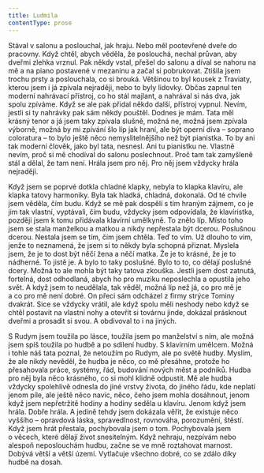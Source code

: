```yaml
---
title: Ludmila
contentType: prose
---
```


Stával v salonu a poslouchal, jak hraju. Nebo měl pootevřené dveře do pracovny. Když chtěl, abych věděla, že poslouchá, nechal průvan, aby dveřmi zlehka vrznul. Pak někdy vstal, přešel do salonu a díval se nahoru na mě a na piano postavené v mezaninu a začal si pobrukovat. Ztišila jsem trochu prsty a poslouchala, co si brouká. Většinou to byl kousek z Traviaty, kterou jsem i já zpívala nejraději, nebo to byly lidovky. Občas zapnul ten moderní nahrávací přístroj, co ho stál majlant, a nahrával si nás dva, jak spolu zpíváme. Když se ale pak přidal někdo další, přístroj vypnul. Nevím, jestli si ty nahrávky pak sám někdy pouštěl. Dodnes je mám. Tata měl krásný tenor a já jsem taky zpívala slušně, možná ne, možná jsem zpívala výborně, možná by mi zpívání šlo líp jak hraní, ale být operní diva – soprano coloratura – to bylo ještě něco nemyslitelnějšího než být pianistka. To by ani tak moderní člověk, jako byl tata, nesnesl. Ani tu pianistku ne. Vlastně nevím, proč si mě chodíval do salonu poslechnout. Proč tam tak zamyšleně stál a dělal, že tam není. Hrála jsem pro něj. Pro něj jsem vždycky hrála nejraději.

Když jsem se poprvé dotkla chladné klapky, nebyla to klapka klavíru, ale klapka tatovy harmoniky. Byla tak hladká, chladná, dokonalá. Od té chvíle jsem věděla, čím budu. Když se mě pak dospělí s tím hraným zájmem, co je jim tak vlastní, vyptávali, čím budu, vždycky jsem odpovídala, že klavíristka, později jsem k tomu přidávala klavírní umělkyně. To znělo líp. Místo toho jsem se stala manželkou a matkou a nikdy nepřestala být dcerou. Poslušnou dcerou. Nestala jsem se tím, čím jsem chtěla. Teď to vím. Už dlouho to vím, jenže to neznamená, že jsem si to někdy byla schopná přiznat. Myslela jsem, že je to dost být něčí žena a něčí matka. Že je to krásné, že je to nádherné. To jistě je. A bylo to taky poslušné. Bylo to to, co dělají poslušné dcery. Možná to ale mohla být taky tatova zkouška. Jestli jsem dost zatnutá, fortelná, dost odhodlaná, abych ho pro muziku neposlechla a opustila jeho svět. A když jsem to neudělala, tak věděl, možná líp než já, co pro mě je a co pro mě není dobré. On přeci sám odcházel z firmy strýce Tominy dvakrát. Sice se vždycky vrátil, ale když spolu měli neshody nebo když se chtěl postavit na vlastní nohy a otevřít si továrnu jinde, dokázal prásknout dveřmi a prosadit si svou. A obdivoval to i na jiných.

S Rudym jsem toužila po lásce, toužila jsem po manželství s ním, ale možná jsem spíš toužila po hudbě a po sdílení hudby. S klavírním umělcem. Možná i tohle náš tata poznal, že netoužím po Rudym, ale po světě hudby. Myslím, že ale nikdy nevěděl, že hudba je něco, co mě přesáhne, protože ho přesahovala práce, systémy, řád, budování nových měst a podniků. Hudba pro něj byla něco krásného, co si mohl klidně odpustit. Mě ale hudba vždycky spolehlivě odnesla do jiné vrstvy života, do jiného řádu, kde neplatí jenom píle, ale ještě něco navíc, něco, čeho jsem mohla dosáhnout, jenom když jsem nepřetržitě hodiny a hodiny seděla u klavíru. Jenom když jsem hrála. Dobře hrála. A jedině tehdy jsem dokázala věřit, že existuje něco vyššího – opravdová láska, spravedlnost, rovnováha, porozumění, štěstí. Když jsem hrát přestala, pochybovala jsem o tom. Pochybovala jsem o věcech, které dělají život snesitelným. Když nehraju, nezpívám nebo alespoň neposlouchám hudbu, začne se ve mně roztahovat marnost. Dobývá větší a větší území. Vytlačuje všechno dobré, co se zdálo díky hudbě na dosah.
